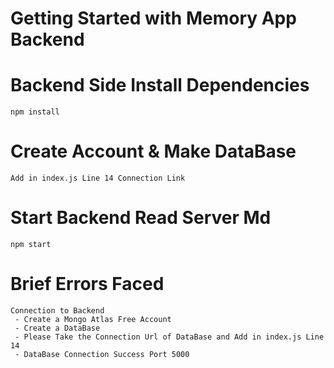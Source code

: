 # Getting Started with Memory App Backend

# Backend Side Install Dependencies 
    npm install

# Create Account & Make DataBase 
    Add in index.js Line 14 Connection Link

# Start Backend Read Server Md
    npm start

# Brief Errors Faced 
    Connection to Backend
     - Create a Mongo Atlas Free Account
     - Create a DataBase
     - Please Take the Connection Url of DataBase and Add in index.js Line 14
     - DataBase Connection Success Port 5000